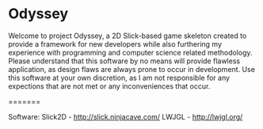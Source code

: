 Odyssey
=======

Welcome to project Odyssey, a 2D Slick-based game skeleton created to provide a framework for new developers while also furthering my experience with programming and computer science related methodology. Please understand that this software by no means will provide flawless application, as design flaws are always prone to occur in development. Use this software at your own discretion, as I am not responsible for any expections that are not met or any inconveniences that occur.

=======

Software:
Slick2D - http://slick.ninjacave.com/
LWJGL - http://lwjgl.org/

